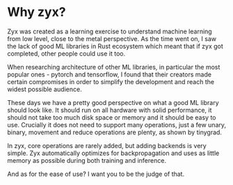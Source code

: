# Why zyx?

Zyx was created as a learning exercise to understand machine learning from low level, close to the metal perspective.
As the time went on, I saw the lack of good ML libraries in Rust ecosystem which meant that if zyx got completed,
other people could use it too.

When researching architecture of other ML libraries, in particular the most popular ones - pytorch and tensorflow,
I found that their creators made certain compromises in order to simplify the development and reach the widest
possible audience.

These days we have a pretty good perspective on what a good ML library should look like. It should run on all hardware
with solid performance, it should not take too much disk space or memory and it should be easy to use.
Crucially it does not need to support many operations, just a few unary, binary, movement and reduce operations
are plenty, as shown by tinygrad.

In zyx, core operations are rarely added, but adding backends is very simple. Zyx automatically optimizes
for backpropagation and uses as little memory as possible during both training and inference.

And as for the ease of use? I want you to be the judge of that.

